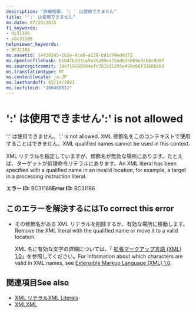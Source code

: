 ```yaml
---
description: "詳細情報: ': ' は使用できません"
title: "':' は使用できません"
ms.date: 07/20/2015
f1_keywords:
- bc31186
- vbc31186
helpviewer_keywords:
- BC31186
ms.assetid: 14436245-1b2e-4ca9-a139-bd1d79ed9d72
ms.openlocfilehash: b1047b1d31a9a35a99ea75ad6358b9e3cb8c9d8f
ms.sourcegitcommit: 10e719780594efc781b15295e499c66f316068b8
ms.translationtype: MT
ms.contentlocale: ja-JP
ms.lasthandoff: 02/14/2021
ms.locfileid: "100468812"
---
```

# <a name="-is-not-allowed"></a><span data-ttu-id="aed7a-103">':' は使用できません</span><span class="sxs-lookup"><span data-stu-id="aed7a-103">':' is not allowed</span></span>

<span data-ttu-id="aed7a-104">':' は使用できません。</span><span class="sxs-lookup"><span data-stu-id="aed7a-104">':' is not allowed.</span></span> <span data-ttu-id="aed7a-105">XML 修飾名をこのコンテキストで使用することはできません。</span><span class="sxs-lookup"><span data-stu-id="aed7a-105">XML qualified names cannot be used in this context.</span></span>  
  
 <span data-ttu-id="aed7a-106">XML リテラルを指定していますが、修飾名が無効な場所にあります。たとえば、ターゲットが処理命令リテラルにあります。</span><span class="sxs-lookup"><span data-stu-id="aed7a-106">An XML literal has been specified with a qualified name in an invalid location, for example, a target in a processing instruction literal.</span></span>  
  
 <span data-ttu-id="aed7a-107">**エラー ID:** BC31186</span><span class="sxs-lookup"><span data-stu-id="aed7a-107">**Error ID:** BC31186</span></span>  
  
## <a name="to-correct-this-error"></a><span data-ttu-id="aed7a-108">このエラーを解決するには</span><span class="sxs-lookup"><span data-stu-id="aed7a-108">To correct this error</span></span>  
  
- <span data-ttu-id="aed7a-109">その修飾名がある XML リテラルを削除するか、有効な場所に移動します。</span><span class="sxs-lookup"><span data-stu-id="aed7a-109">Remove the XML literal with the qualified name or move it to a valid location.</span></span>  
  
     <span data-ttu-id="aed7a-110">XML 名に有効な文字の詳細については、「 [拡張マークアップ言語 (XML) 1.0](https://www.w3.org/TR/xml)」を参照してください。</span><span class="sxs-lookup"><span data-stu-id="aed7a-110">For information about which characters are valid in XML names, see [Extensible Markup Language (XML) 1.0](https://www.w3.org/TR/xml).</span></span>  
  
## <a name="see-also"></a><span data-ttu-id="aed7a-111">関連項目</span><span class="sxs-lookup"><span data-stu-id="aed7a-111">See also</span></span>

- [<span data-ttu-id="aed7a-112">XML リテラル</span><span class="sxs-lookup"><span data-stu-id="aed7a-112">XML Literals</span></span>](../language-reference/xml-literals/index.md)
- [<span data-ttu-id="aed7a-113">XML</span><span class="sxs-lookup"><span data-stu-id="aed7a-113">XML</span></span>](../programming-guide/language-features/xml/index.md)
